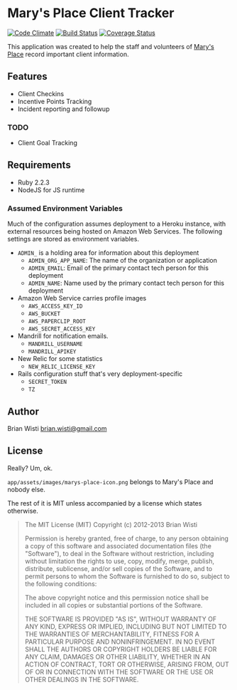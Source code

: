 # Mary's Place Client Tracker

[![Code Climate](https://codeclimate.com/github/brianwisti/marysplace-rails.png)](https://codeclimate.com/github/brianwisti/marysplace-rails)
[![Build Status](https://travis-ci.org/brianwisti/marysplace-rails.png?branch=master)](https://travis-ci.org/brianwisti/marysplace-rails)
[![Coverage Status](https://coveralls.io/repos/brianwisti/marysplace-rails/badge.png)](https://coveralls.io/r/brianwisti/marysplace-rails)

[Mary's Place]: http://marysplaceseattle.org

This application was created to help the staff and volunteers of [Mary's Place][] record important client information.

## Features

* Client Checkins
* Incentive Points Tracking
* Incident reporting and followup

### TODO 

* Client Goal Tracking

## Requirements

* Ruby 2.2.3
* NodeJS for JS runtime 

### Assumed Environment Variables

Much of the configuration assumes deployment to a Heroku instance, with 
external resources being hosted on Amazon Web Services. The following settings
are stored as environment variables.

* `ADMIN_` is a holding area for information about this deployment
  * `ADMIN_ORG_APP_NAME`: The name of the organization or application
  * `ADMIN_EMAIL`: Email of the primary contact tech person for this deployment
  * `ADMIN_NAME`: Name used by the primary contact tech person for this deployment
* Amazon Web Service carries profile images
  * `AWS_ACCESS_KEY_ID`
  * `AWS_BUCKET`
  * `AWS_PAPERCLIP_ROOT`
  * `AWS_SECRET_ACCESS_KEY`
* Mandrill for notification emails.
  * `MANDRILL_USERNAME`
  * `MANDRILL_APIKEY`
* New Relic for some statistics
  * `NEW_RELIC_LICENSE_KEY`
* Rails configuration stuff that's very deployment-specific
  * `SECRET_TOKEN`
  * `TZ`

## Author

Brian Wisti <brian.wisti@gmail.com>

## License

Really? Um, ok. 

`app/assets/images/marys-place-icon.png` belongs to Mary's Place and nobody else.

The rest of it is MIT unless accompanied by a license which states otherwise.

> The MIT License (MIT)
> Copyright (c) 2012-2013 Brian Wisti
>
> Permission is hereby granted, free of charge, to any person obtaining a copy of this software and associated documentation files (the "Software"), to deal in the Software without restriction, including without limitation the rights to use, copy, modify, merge, publish, distribute, sublicense, and/or sell copies of the Software, and to permit persons to whom the Software is furnished to do so, subject to the following conditions:
>
> The above copyright notice and this permission notice shall be included in all copies or substantial portions of the Software.
> 
> THE SOFTWARE IS PROVIDED "AS IS", WITHOUT WARRANTY OF ANY KIND, EXPRESS OR IMPLIED, INCLUDING BUT NOT LIMITED TO THE WARRANTIES OF MERCHANTABILITY, FITNESS FOR A PARTICULAR PURPOSE AND NONINFRINGEMENT. IN NO EVENT SHALL THE AUTHORS OR COPYRIGHT HOLDERS BE LIABLE FOR ANY CLAIM, DAMAGES OR OTHER LIABILITY, WHETHER IN AN ACTION OF CONTRACT, TORT OR OTHERWISE, ARISING FROM, OUT OF OR IN CONNECTION WITH THE SOFTWARE OR THE USE OR OTHER DEALINGS IN THE SOFTWARE.
